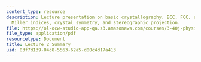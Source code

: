```yaml
---
content_type: resource
description: Lecture presentation on basic crystallography, BCC, FCC, and HCP structures,
  Miller indices, crystal symmetry, and stereographic projection.
file: https://ol-ocw-studio-app-qa.s3.amazonaws.com/courses/3-40j-physical-metallurgy-fall-2009/03f7d13904c8556362a5d00c4d17a413_MIT3_40JF09_lec02.pdf
file_type: application/pdf
resourcetype: Document
title: Lecture 2 Summary
uid: 03f7d139-04c8-5563-62a5-d00c4d17a413
---
```

